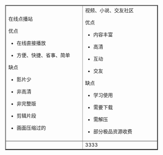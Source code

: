 </head>

<body>
	<div style="text-align:center"
	<center>
	<table width="768" border="2">
  <tbody>
    <tr>
      <td width="375" height="322"><p>在线点播站</p>
        <p>优点 </p>
        <ul>
          <li>在线直接播放</li>
        </ul>
        <ul>
          <li>方便、快捷、省事、简单</li>
        </ul>
缺点
<ul>
  <li>影片少</li>
</ul>
<ul>
  <li>非高清</li>
</ul>
<ul>
  <li>非完整版</li>
</ul>
<ul>
  <li>剪辑片段</li>
</ul>
<ul>
  <li>画面压缩过的</li>
</ul></td>
      <td width="375">视频、小说、交友社区
        <p>优点 </p>
        <ul>
          <li>内容丰富</li>
        </ul>
        <ul>
          <li>高清</li>
        </ul>
        <ul>
          <li>互动</li>
        </ul>
        <ul>
          <li>交友</li>
        </ul>
缺点
<ul>
  <li>学习使用</li>
</ul>
<ul>
  <li>需要下载</li>
</ul>
<ul>
  <li>需解压</li>
</ul>
<ul>
  <li>部分极品资源收费</li>
</ul></td>
    </tr>
    <tr>
      <td height="22">&nbsp;</td>
      <td>3333</td>
    </tr>
</div>
	</center>
  </tbody>

</body>
</html>
